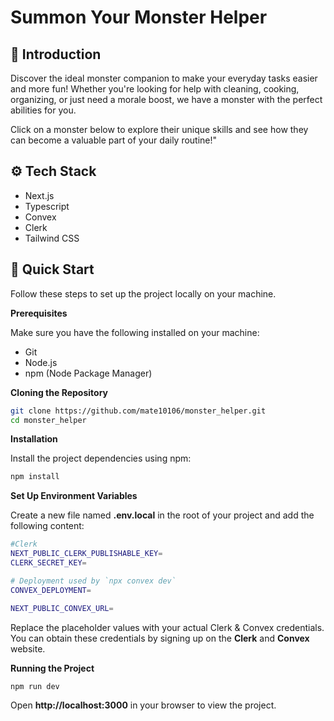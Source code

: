 # Summon Your Monster Helper

## 🤖 Introduction

Discover the ideal monster companion to make your everyday tasks easier and more fun! Whether you're looking for help with cleaning, cooking, organizing, or just need a morale boost, we have a monster with the perfect abilities for you.

Click on a monster below to explore their unique skills and see how they can become a valuable part of your daily routine!"

## ⚙️ Tech Stack

- Next.js
- Typescript
- Convex
- Clerk
- Tailwind CSS

## 🚀 Quick Start

Follow these steps to set up the project locally on your machine.

**Prerequisites**

Make sure you have the following installed on your machine:

- Git
- Node.js
- npm (Node Package Manager)

**Cloning the Repository**

```bash
git clone https://github.com/mate10106/monster_helper.git
cd monster_helper
```

**Installation**

Install the project dependencies using npm:

```bash
npm install
```

**Set Up Environment Variables**

Create a new file named **.env.local** in the root of your project and add the following content:

```bash
#Clerk
NEXT_PUBLIC_CLERK_PUBLISHABLE_KEY=
CLERK_SECRET_KEY=

# Deployment used by `npx convex dev`
CONVEX_DEPLOYMENT=

NEXT_PUBLIC_CONVEX_URL=
```

Replace the placeholder values with your actual Clerk & Convex credentials. You can obtain these credentials by signing up on the **Clerk** and **Convex** website.

**Running the Project**

```bash
npm run dev
```

Open **http://localhost:3000** in your browser to view the project.
